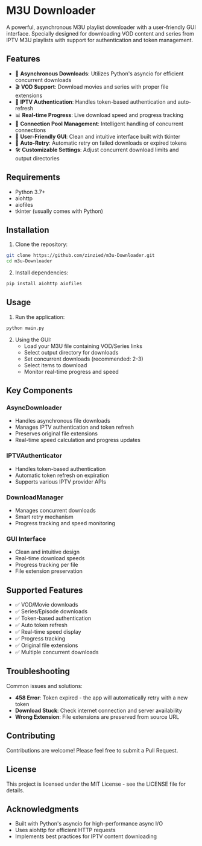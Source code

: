 # M3U Downloader

A powerful, asynchronous M3U playlist downloader with a user-friendly GUI interface. Specially designed for downloading VOD content and series from IPTV M3U playlists with support for authentication and token management.

## Features

- 🚀 **Asynchronous Downloads**: Utilizes Python's asyncio for efficient concurrent downloads
- 🎬 **VOD Support**: Download movies and series with proper file extensions
- 🔐 **IPTV Authentication**: Handles token-based authentication and auto-refresh
- 📊 **Real-time Progress**: Live download speed and progress tracking
- 🎯 **Connection Pool Management**: Intelligent handling of concurrent connections
- 📱 **User-Friendly GUI**: Clean and intuitive interface built with tkinter
- 🔄 **Auto-Retry**: Automatic retry on failed downloads or expired tokens
- 🛠 **Customizable Settings**: Adjust concurrent download limits and output directories

## Requirements

- Python 3.7+
- aiohttp
- aiofiles
- tkinter (usually comes with Python)

## Installation

1. Clone the repository:
```bash
git clone https://github.com/zinzied/m3u-Downloader.git
cd m3u-Downloader
```

2. Install dependencies:
```bash
pip install aiohttp aiofiles
```

## Usage

1. Run the application:
```bash
python main.py
```

2. Using the GUI:
   - Load your M3U file containing VOD/Series links
   - Select output directory for downloads
   - Set concurrent downloads (recommended: 2-3)
   - Select items to download
   - Monitor real-time progress and speed

## Key Components

### AsyncDownloader
- Handles asynchronous file downloads
- Manages IPTV authentication and token refresh
- Preserves original file extensions
- Real-time speed calculation and progress updates

### IPTVAuthenticator
- Handles token-based authentication
- Automatic token refresh on expiration
- Supports various IPTV provider APIs

### DownloadManager
- Manages concurrent downloads
- Smart retry mechanism
- Progress tracking and speed monitoring

### GUI Interface
- Clean and intuitive design
- Real-time download speeds
- Progress tracking per file
- File extension preservation

## Supported Features

- ✅ VOD/Movie downloads
- ✅ Series/Episode downloads
- ✅ Token-based authentication
- ✅ Auto token refresh
- ✅ Real-time speed display
- ✅ Progress tracking
- ✅ Original file extensions
- ✅ Multiple concurrent downloads

## Troubleshooting

Common issues and solutions:

- **458 Error**: Token expired - the app will automatically retry with a new token
- **Download Stuck**: Check internet connection and server availability
- **Wrong Extension**: File extensions are preserved from source URL

## Contributing

Contributions are welcome! Please feel free to submit a Pull Request.

## License

This project is licensed under the MIT License - see the LICENSE file for details.

## Acknowledgments

- Built with Python's asyncio for high-performance async I/O
- Uses aiohttp for efficient HTTP requests
- Implements best practices for IPTV content downloading
